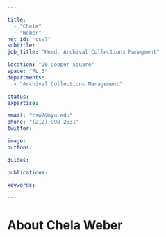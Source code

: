 ```yaml
---

title:
  - "Chela"
  - "Weber"
net_id: "csw7"
subtitle: 
job_title: "Head, Archival Collections Managment"

location: "20 Cooper Square"
space: "FL.3"
departments:
  - "Archival Collections Management"

status: 
expertise:

email: "csw7@nyu.edu"
phone: "(212) 998-2631"
twitter: 

image: 
buttons:

guides:

publications:

keywords:

---
```


# About Chela Weber


